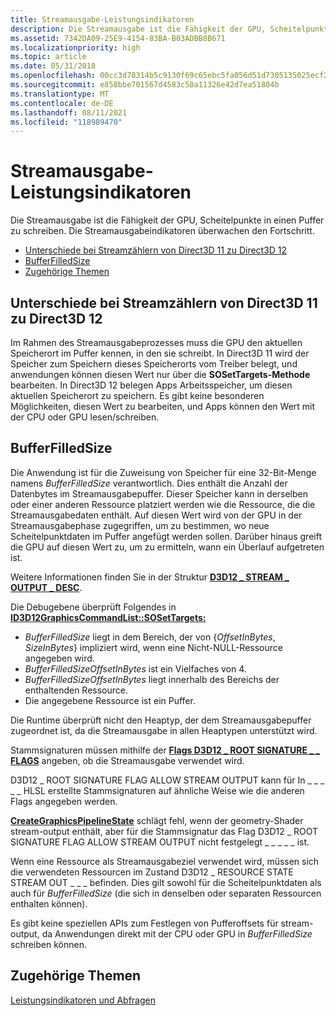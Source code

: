 ```yaml
---
title: Streamausgabe-Leistungsindikatoren
description: Die Streamausgabe ist die Fähigkeit der GPU, Scheitelpunkte in einen Puffer zu schreiben. Die Streamausgabeindikatoren überwachen den Fortschritt.
ms.assetid: 7342DA09-25E9-4154-83BA-B03ADBB8B671
ms.localizationpriority: high
ms.topic: article
ms.date: 05/31/2018
ms.openlocfilehash: 00cc3d78314b5c9130f69c65ebc5fa056d51d7305135025ecf2e4329ecbe6350
ms.sourcegitcommit: e858bbe701567d4583c50a11326e42d7ea51804b
ms.translationtype: MT
ms.contentlocale: de-DE
ms.lasthandoff: 08/11/2021
ms.locfileid: "118989470"
---
```

# <a name="stream-output-counters"></a>Streamausgabe-Leistungsindikatoren

Die Streamausgabe ist die Fähigkeit der GPU, Scheitelpunkte in einen Puffer zu schreiben. Die Streamausgabeindikatoren überwachen den Fortschritt.

-   [Unterschiede bei Streamzählern von Direct3D 11 zu Direct3D 12](#differences-in-stream-counters-from-direct3d-11-to-direct3d-12)
-   [BufferFilledSize](#bufferfilledsize)
-   [Zugehörige Themen](#related-topics)

## <a name="differences-in-stream-counters-from-direct3d-11-to-direct3d-12"></a>Unterschiede bei Streamzählern von Direct3D 11 zu Direct3D 12

Im Rahmen des Streamausgabeprozesses muss die GPU den aktuellen Speicherort im Puffer kennen, in den sie schreibt. In Direct3D 11 wird der Speicher zum Speichern dieses Speicherorts vom Treiber belegt, und anwendungen können diesen Wert nur über die **SOSetTargets-Methode** bearbeiten. In Direct3D 12 belegen Apps Arbeitsspeicher, um diesen aktuellen Speicherort zu speichern. Es gibt keine besonderen Möglichkeiten, diesen Wert zu bearbeiten, und Apps können den Wert mit der CPU oder GPU lesen/schreiben.

## <a name="bufferfilledsize"></a>BufferFilledSize

Die Anwendung ist für die Zuweisung von Speicher für eine 32-Bit-Menge namens *BufferFilledSize* verantwortlich. Dies enthält die Anzahl der Datenbytes im Streamausgabepuffer. Dieser Speicher kann in derselben oder einer anderen Ressource platziert werden wie die Ressource, die die Streamausgabedaten enthält. Auf diesen Wert wird von der GPU in der Streamausgabephase zugegriffen, um zu bestimmen, wo neue Scheitelpunktdaten im Puffer angefügt werden sollen. Darüber hinaus greift die GPU auf diesen Wert zu, um zu ermitteln, wann ein Überlauf aufgetreten ist.

Weitere Informationen finden Sie in der Struktur [**D3D12 \_ STREAM \_ OUTPUT \_ DESC**](/windows/desktop/api/d3d12/ns-d3d12-d3d12_stream_output_desc).

Die Debugebene überprüft Folgendes in [**ID3D12GraphicsCommandList::SOSetTargets:**](/windows/desktop/api/d3d12/nf-d3d12-id3d12graphicscommandlist-sosettargets)

-   *BufferFilledSize* liegt in dem Bereich, der von {*OffsetInBytes*, *SizeInBytes*} impliziert wird, wenn eine Nicht-NULL-Ressource angegeben wird.
-   *BufferFilledSizeOffsetInBytes* ist ein Vielfaches von 4.
-   *BufferFilledSizeOffsetInBytes* liegt innerhalb des Bereichs der enthaltenden Ressource.
-   Die angegebene Ressource ist ein Puffer.

Die Runtime überprüft nicht den Heaptyp, der dem Streamausgabepuffer zugeordnet ist, da die Streamausgabe in allen Heaptypen unterstützt wird.

Stammsignaturen müssen mithilfe der [**Flags D3D12 \_ ROOT SIGNATURE \_ \_ FLAGS**](/windows/desktop/api/d3d12/ne-d3d12-d3d12_root_signature_flags) angeben, ob die Streamausgabe verwendet wird.

D3D12 \_ ROOT SIGNATURE FLAG ALLOW STREAM OUTPUT kann für In \_ \_ \_ \_ \_ HLSL erstellte Stammsignaturen auf ähnliche Weise wie die anderen Flags angegeben werden.

[**CreateGraphicsPipelineState**](/windows/desktop/api/d3d12/nf-d3d12-id3d12device-creategraphicspipelinestate) schlägt fehl, wenn der geometry-Shader stream-output enthält, aber für die Stammsignatur das Flag D3D12 \_ ROOT SIGNATURE FLAG ALLOW STREAM OUTPUT nicht festgelegt \_ \_ \_ \_ \_ ist.

Wenn eine Ressource als Streamausgabeziel verwendet wird, müssen sich die verwendeten Ressourcen im Zustand D3D12 \_ RESOURCE STATE STREAM OUT \_ \_ \_ befinden. Dies gilt sowohl für die Scheitelpunktdaten als auch für *BufferFilledSize* (die sich in denselben oder separaten Ressourcen enthalten können).

Es gibt keine speziellen APIs zum Festlegen von Pufferoffsets für stream-output, da Anwendungen direkt mit der CPU oder GPU in *BufferFilledSize* schreiben können.

## <a name="related-topics"></a>Zugehörige Themen

<dl> <dt>

[Leistungsindikatoren und Abfragen](counters-and-queries.md)
</dt> </dl>

 

 





